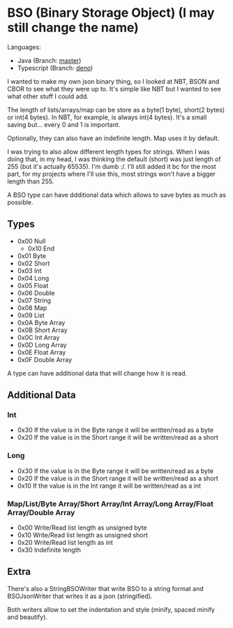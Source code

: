 # BSO (Binary Storage Object) (I may still change the name)

Languages:
  - Java (Branch: [master](https://github.com/KalmeMarq/bso/tree/master))
  - Typescript (Branch: [deno](https://github.com/KalmeMarq/bso/tree/deno))

I wanted to make my own json binary thing, so I looked at NBT, BSON and CBOR to see what they were up to. It's simple like NBT but I wanted to see what other stuff I could add.

The length of lists/arrays/map can be store as a byte(1 byte), short(2 bytes) or int(4 bytes). In NBT, for example, is always int(4 bytes). It's a small saving but... every 0 and 1 is important.

Optionally, they can also have an indefinite length. Map uses it by default.

I was trying to also allow different length types for strings. When I was doing that, in my head, I was thinking the default (short) was just length of 255 (but it's actually 65535). I'm dumb :/. I'll still added it bc for the most part, for my projects where I'll use this, most strings won't have a bigger length than 255.

A BSO type can have ddditional data which allows to save bytes as much as possible.

## Types

- 0x00 Null
  - 0x10 End
- 0x01 Byte
- 0x02 Short
- 0x03 Int
- 0x04 Long
- 0x05 Float
- 0x06 Double
- 0x07 String
- 0x08 Map
- 0x09 List
- 0x0A Byte Array
- 0x0B Short Array
- 0x0C Int Array
- 0x0D Long Array
- 0x0E Float Array
- 0x0F Double Array

A type can have additional data that will change how it is read.

## Additional Data

### Int
  
  - 0x30 If the value is in the Byte range it will be written/read as a byte
  - 0x20 If the value is in the Short range it will be written/read as a short

### Long

  - 0x30 If the value is in the Byte range it will be written/read as a byte
  - 0x20 If the value is in the Short range it will be written/read as a short
  - 0x10 If the value is in the Int range it will be written/read as a int
  
### Map/List/Byte Array/Short Array/Int Array/Long Array/Float Array/Double Array

  - 0x00 Write/Read list length as unsigned byte
  - 0x10 Write/Read list length as unsigned short
  - 0x20 Write/Read list length as int
  - 0x30 Indefinite length

## Extra

There's also a StringBSOWriter that write BSO to a string format and BSOJsonWriter that writes it as a json (stringified).

Both writers allow to set the indentation and style (minify, spaced minify and beautify).